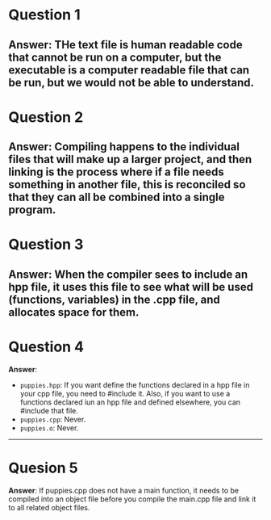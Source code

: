 # Question 1

**Answer**: 
THe text file is human readable code that cannot be run on a computer, but the executable is a computer readable file that can be run, 
but we would not be able to understand.
---

# Question 2

**Answer**: 
Compiling happens to the individual files that will make up a larger project, and then linking is the process where if a file needs something
in another file, this is reconciled so that they can all be combined into a single program.
---

# Question 3

**Answer**: 
When the compiler sees to include an hpp file, it uses this file to see what will be used (functions, variables) in the .cpp file, and allocates
space for them.
---

# Question 4

**Answer**: 

* `puppies.hpp`: If you want define the functions declared in a hpp file in your cpp file, you need to #include it. Also, if you want to use a functions 
declared iun an hpp file and defined elsewhere, you can #include that file.
* `puppies.cpp`: Never.
* `puppies.o`: Never.

---

# Quesion 5

**Answer**:
If puppies.cpp does not have a main function, it needs to be compiled into an object file before you compile the main.cpp file and link it to all
related object files.
